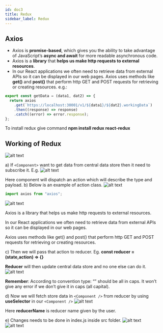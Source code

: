 ```yaml
---
id: doc3
title: Redux
sidebar_label: Redux
---
```


## Axios

- Axios is **promise-based**, which gives you the ability to take advantage of JavaScript’s **async and await** for more readable asynchronous code.
- Axios is a **library** that **helps us make http requests to external resources**.
- In our React applications we often need to retrieve data from external APIs so it can be displayed in our web pages. Axios uses methods like **get()** and **post()** that perform http GET and POST requests for retrieving or creating resources. e.g.:

```javascript
export const getData = (data1, dat2) => {
  return axios
    .get(`https://localhost:30001/v1/${data1}/${dat2}.workingData`)
    .then((response) => response)
    .catch((error) => error.response);
};
```

To install redux give command **npm install redux react-redux**

## Working of Redux

![alt text](/img/redux/1.png)

a) If `<Component>` want to get data from central data store then it need to subscribe it.
E.g.
![alt text](/img/redux/2.png)

Here component will dispatch an action which will describe the type and payload.
b) Below is an example of action class.
![alt text](/img/redux/3.png)

```javascript
import axios from "axios";
```

![alt text](/img/redux/4.png)

Axios is a library that helps us make http requests to external resources.

In our React applications we often need to retrieve data from external APIs so it can be displayed in our web pages.

Axios uses methods like get() and post() that perform http GET and POST requests for retrieving or creating resources.

c) Then we will pass that action to reducer. Eg. **const reducer = (state,action) => {}**

**Reducer** will then update central data store and no one else can do it.
![alt text](/img/redux/5.png)

**Remember**: According to convention type: “” should be all in caps. It won’t give any error if we don’t give it in caps (all capital).

d) Now we will fetch store data in `<Component />` from reducer by using **useSelector** in our `<Component />`
![alt text](/img/redux/6.png)

Here **reducerName** is reducer name given by the user.

e) Changes needs to be done in index.js inside src folder.
![alt text](/img/redux/7.png)
![alt text](/img/redux/8.png)
